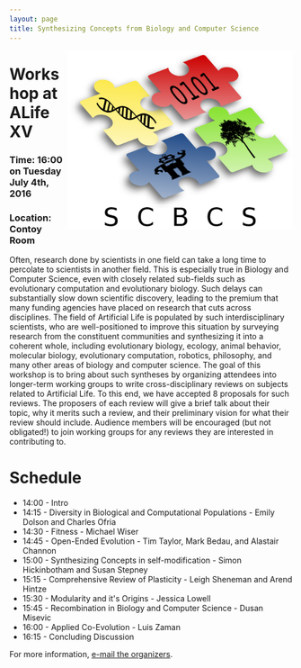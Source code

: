 ```yaml
---
layout: page
title: Synthesizing Concepts from Biology and Computer Science
---
```

<img src="SCBCSLogo.png" align="right" alt="Logo" width="400">

# Workshop at ALife XV
### Time: 16:00 on Tuesday July 4th, 2016
### Location: Contoy Room

Often, research done by scientists in one field can take a long time to percolate to scientists in another field. This is especially true in Biology and Computer Science, even with closely related sub-fields such as evolutionary computation and evolutionary biology. Such delays can substantially slow down scientific discovery, leading to the premium that many funding agencies have placed on research that cuts across disciplines. The field of Artificial Life is populated by such interdisciplinary scientists, who are well-positioned to improve this situation by surveying research from the constituent communities and synthesizing it into a coherent whole, including evolutionary biology, ecology, animal behavior, molecular biology, evolutionary computation, robotics, philosophy, and many other areas of biology and computer science. The goal of this workshop is to bring about such syntheses by organizing attendees into longer-term working groups to write cross-disciplinary reviews on subjects related to Artificial Life. To this end, we have accepted 8 proposals for such reviews. The proposers of each review will give a brief talk about their topic, why it merits such a review, and their preliminary vision for what their review should include. Audience members will be encouraged (but not obligated!) to join working groups for any reviews they are interested in contributing to.

# Schedule

- 14:00 - Intro
- 14:15 - Diversity in Biological and Computational Populations - Emily Dolson and Charles Ofria
- 14:30 - Fitness - Michael Wiser
- 14:45 - Open-Ended Evolution - Tim Taylor, Mark Bedau, and Alastair Channon
- 15:00 - Synthesizing Concepts in self-modification - Simon Hickinbotham and Susan Stepney
- 15:15 - Comprehensive Review of Plasticity - Leigh Sheneman and Arend Hintze
- 15:30 - Modularity and it's Origins - Jessica Lowell
- 15:45 - Recombination in Biology and Computer Science - Dusan Misevic
- 16:00 - Applied Co-Evolution - Luis Zaman
- 16:15 - Concluding Discussion

For more information, [e-mail the organizers](mailto:dolsonem@msu.edu).


